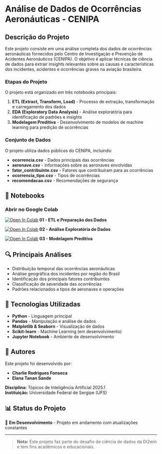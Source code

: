 # Análise de Dados de Ocorrências Aeronáuticas - CENIPA

## Descrição do Projeto

Este projeto consiste em uma análise completa dos dados de ocorrências aeronáuticas fornecidos pelo Centro de Investigação e Prevenção de Acidentes Aeronáuticos (CENIPA). O objetivo é aplicar técnicas de ciência de dados para extrair insights relevantes sobre as causas e características dos incidentes, acidentes e ocorrências graves na aviação brasileira.

### Etapas do Projeto

O projeto está organizado em três notebooks principais:

1. **ETL (Extract, Transform, Load)** - Processo de extração, transformação e carregamento dos dados
2. **EDA (Exploratory Data Analysis)** - Análise exploratória para identificação de padrões e insights
3. **Modelagem Preditiva** - Desenvolvimento de modelos de machine learning para predição de ocorrências

### Conjunto de Dados

O projeto utiliza dados públicos do CENIPA, incluindo:
- **ocorrencia.csv** - Dados principais das ocorrências
- **aeronave.csv** - Informações sobre as aeronaves envolvidas
- **fator_contribuinte.csv** - Fatores que contribuíram para as ocorrências
- **ocorrencia_tipo.csv** - Tipos de ocorrências
- **recomendacao.csv** - Recomendações de segurança

## 📓 Notebooks

### Abrir no Google Colab

[![Open In Colab](https://colab.research.google.com/assets/colab-badge.svg)](https://colab.research.google.com/github/charlierf/desafio-di2win/blob/main/01_ETL_cenipa.ipynb) **01 - ETL e Preparação dos Dados**

[![Open In Colab](https://colab.research.google.com/assets/colab-badge.svg)](https://colab.research.google.com/github/charlierf/desafio-di2win/blob/main/02_EDA_cenipa.ipynb) **02 - Análise Exploratória de Dados**

[![Open In Colab](https://colab.research.google.com/assets/colab-badge.svg)](https://colab.research.google.com/github/charlierf/desafio-di2win/blob/main/03_Modelagem_Preditiva_CENIPA.ipynb) **03 - Modelagem Preditiva**

## 🔍 Principais Análises

- Distribuição temporal das ocorrências aeronáuticas
- Análise geográfica dos incidentes por região do Brasil
- Identificação dos principais fatores contribuintes
- Classificação de severidade das ocorrências
- Padrões relacionados a tipos de aeronaves e operações

## 🚀 Tecnologias Utilizadas

- **Python** - Linguagem principal
- **Pandas** - Manipulação e análise de dados
- **Matplotlib & Seaborn** - Visualização de dados
- **Scikit-learn** - Machine Learning (em desenvolvimento)
- **Jupyter Notebook** - Ambiente de desenvolvimento

## 👥 Autores

Este projeto foi desenvolvido por:

- **Charlie Rodrigues Fonseca**
- **Elana Tanan Sande**

**Disciplina:** Tópicos de Inteligência Artificial 2025.1  
**Instituição:** Universidade Federal de Sergipe (UFS)

## 📊 Status do Projeto

🚧 **Em Desenvolvimento** - Projeto em andamento com atualizações constantes

---

> **Nota:** Este projeto faz parte do desafio de ciência de dados da Di2win e tem fins acadêmicos e educacionais.